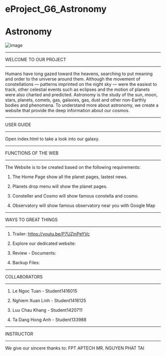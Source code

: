 # eProject_G6_Astronomy

# Astronomy

![image](https://user-images.githubusercontent.com/122278903/211462688-8e79238b-56b5-40eb-831d-c176af56a742.png)


*************************************
WELCOME TO OUR PROJECT
*************************************

Humans have long gazed toward the heavens, searching to put meaning and order to the universe around them. Although the movement of constellations — patterns imprinted on the night sky — were the easiest to track, other celestial events such as eclipses and the motion of planets were also charted and predicted.
Astronomy is the study of the sun, moon, stars, planets, comets, gas, galaxies, gas, dust and other non-Earthly bodies and phenomena.
To understand more about astronomy, we create a website that provide the deep information about our cosmos. 

*************************************
USER GUIDE
*************************************

Open index.html to take a look into our galaxy.

*************************************
FUNCTIONS OF THE WEB
*************************************

The Website is to be created based on the following requirements:

1) The Home Page show all the planet pages, lastest news.

2) Planets drop menu will show the planet pages.

3) Consteller and Cosmo will show famous constella and cosmo.

4) Observatory will show famous observatory near you with Google Map

*************************************
WAYS TO GREAT THINGS
*************************************

1) Trailer: https://youtu.be/P7UZjnPeYVc

2) Explore our dedicated website: 

3) Review - Documents: 

4) Backup Files: 

*************************************
COLLABORATORS
*************************************

1) Le Ngoc Tuan - Student1416015

2) Nghiem Xuan Linh - Student1416125

3) Luu Chau Khang - Student1420711

3) Ta Dang Hong Anh - Student133988

*************************************
INSTRUCTOR
*************************************
We give our sincere thanks to:
FPT APTECH
MR. NGUYEN PHAT TAI
